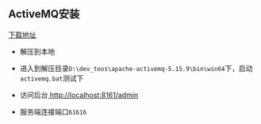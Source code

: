 ## ActiveMQ安装

[下载地址]( http://activemq.apache.org/activemq-5159-release.html )



* 解压到本地

* 进入到解压目录`D:\dev_toos\apache-activemq-5.15.9\bin\win64`下，启动`activemq.bat`测试下
* 访问后台[ http://localhost:8161/admin]( http://localhost:8161/admin )

* 服务端连接端口`61616`

